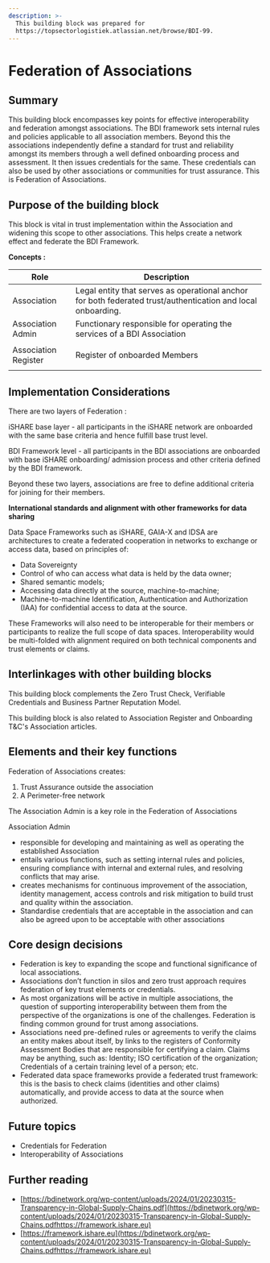 ```yaml
---
description: >-
  This building block was prepared for
  https://topsectorlogistiek.atlassian.net/browse/BDI-99.
---
```


# Federation of Associations

## Summary

This building block encompasses key points for effective interoperability and federation amongst associations. The BDI framework sets internal rules and policies applicable to all association members. Beyond this the associations independently define a standard for trust and reliability amongst its members through a well defined onboarding process and assessment. It then issues credentials for the same. These credentials can also be used by other associations or communities for trust assurance. This is  Federation of Associations.

## Purpose of the building block

This block is vital in trust implementation within the Association and widening this scope to other associations. This helps create a network effect and federate the BDI Framework.

**Concepts :**&#x20;

| Role                  | Description                                                                                                   |
| --------------------- | ------------------------------------------------------------------------------------------------------------- |
| Association           | Legal entity that serves as operational anchor for both federated trust/authentication and local onboarding.  |
| Association Admin     | Functionary responsible for operating the services of a BDI Association                                       |
| Association Register  | <p>Register of onboarded Members</p><p></p>                                                                   |

## Implementation Considerations

There are two layers of Federation :&#x20;

iSHARE base layer - all participants in the iSHARE network are onboarded with the same base criteria and hence fulfill base trust level.&#x20;

BDI Framework level - all participants in the BDI associations are onboarded with base iSHARE onboarding/ admission process and other criteria defined by the BDI framework.&#x20;

Beyond these two layers, associations are free to define additional criteria for joining for their members.&#x20;

**International standards and alignment with other frameworks for data sharing**

Data Space Frameworks such as iSHARE, GAIA-X and IDSA are architectures to create a federated cooperation in networks to exchange or access data, based on principles of:

* Data Sovereignty
* Control of who can access what data is held by the data owner;
* Shared semantic models;
* Accessing data directly at the source, machine-to-machine;
* Machine-to-machine Identification, Authentication and Authorization (IAA) for confidential access to data at the source.

These Frameworks will also need to be interoperable for their members or participants to realize the full scope of data spaces. Interoperability would be multi-folded with alignment required on both technical components and trust elements or claims.

## Interlinkages with other building blocks

This building block complements the Zero Trust Check, Verifiable Credentials and Business Partner Reputation Model.&#x20;

This building block is also related to Association Register and Onboarding T\&C's Association articles.

## Elements and their key functions

Federation of Associations creates:&#x20;

1. Trust Assurance outside the association
2. A Perimeter-free network

The Association Admin is a key role in the Federation of Associations  &#x20;

Association Admin&#x20;

* responsible for developing and maintaining as well as operating the established Association
* entails various functions, such as setting internal rules and policies, ensuring compliance with internal and external rules, and resolving conflicts that may arise.&#x20;
* creates mechanisms for continuous improvement of the association, identity management, access controls and risk mitigation to build trust and quality within the association.&#x20;
* Standardise credentials that are acceptable in the association and can also be agreed upon to be acceptable with other associations

## Core design decisions

* Federation is key to expanding the scope and functional significance of local associations.&#x20;
* Associations don’t function in silos and zero trust approach requires federation of key trust elements or credentials.&#x20;
* As most organizations will be active in multiple associations, the question of supporting interoperability between them from the perspective of the organizations is one of the challenges. Federation is finding common ground for trust among associations.&#x20;
* Associations need pre-defined rules or agreements  to verify the claims an entity makes about itself, by links to the registers of Conformity Assessment Bodies that are responsible for certifying a claim. Claims may be anything, such as:  Identity; ISO certification of the organization; Credentials of a certain training level of a person; etc.
* Federated data space frameworks provide a federated trust framework: this is the basis to check claims (identities and other claims) automatically, and provide access to data at the source when authorized.

## Future topics

* Credentials for Federation
* &#x20;Interoperability of Associations&#x20;

## Further reading

* [https://bdinetwork.org/wp-content/uploads/2024/01/20230315-Transparency-in-Global-Supply-Chains.pdf](https://bdinetwork.org/wp-content/uploads/2024/01/20230315-Transparency-in-Global-Supply-Chains.pdfhttps://framework.ishare.eu)
* [https://framework.ishare.eu](https://bdinetwork.org/wp-content/uploads/2024/01/20230315-Transparency-in-Global-Supply-Chains.pdfhttps://framework.ishare.eu)
